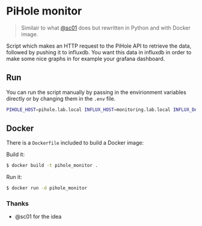 # PiHole monitor

> Similair to what [@sc01](https://github.com/sco01/piholestatus) does but rewritten in Python and with Docker image. 

Script which makes an HTTP request to the PiHole API to retrieve the data, followed by pushing it to influxdb. You want this data in influxdb in order to make some nice graphs in for example your grafana dashboard.

## Run
You can run the script manually by passing in the envirionment variables directly or by changing them in the `.env` file.

```bash
PIHOLE_HOST=pihole.lab.local INFLUX_HOST=monitoring.lab.local INFLUX_DATABASE=pihole node pihole.js
```

## Docker
There is a `Dockerfile` included to build a Docker image:

Build it:
```bash
$ docker build -t pihole_monitor .
```

Run it: 
```bash
$ docker run -d pihole_monitor
```

### Thanks
- @sc01 for the idea
